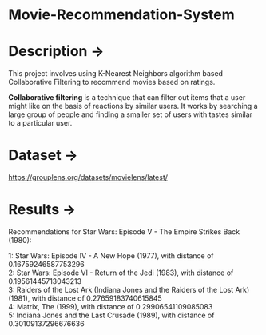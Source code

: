 # Movie-Recommendation-System

# Description ->

This project involves using K-Nearest Neighbors algorithm based Collaborative Filtering to recommend movies based on ratings. <br>

<b>Collaborative filtering</b> is a technique that can filter out items that a user might like on the basis of reactions by similar users. It works by searching a large group of people and finding a smaller set of users with tastes similar to a particular user.

# Dataset ->

https://grouplens.org/datasets/movielens/latest/ <br>

# Results ->
Recommendations for Star Wars: Episode V - The Empire Strikes Back (1980):

1: Star Wars: Episode IV - A New Hope (1977), with distance of 0.16759246587753296 <br>
2: Star Wars: Episode VI - Return of the Jedi (1983), with distance of 0.19561445713043213 <br>
3: Raiders of the Lost Ark (Indiana Jones and the Raiders of the Lost Ark) (1981), with distance of 0.27659183740615845 <br>
4: Matrix, The (1999), with distance of 0.29906541109085083<br>
5: Indiana Jones and the Last Crusade (1989), with distance of 0.30109137296676636 <br>
